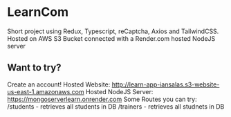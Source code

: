 # LearnCom
Short project using Redux, Typescript, reCaptcha, Axios and TailwindCSS. Hosted on AWS S3 Bucket connected with a Render.com hosted NodeJS server
## Want to try?
Create an account!
Hosted Website: http://learn-app-iansalas.s3-website-us-east-1.amazonaws.com
Hosted NodeJS Server: https://mongoserverlearn.onrender.com
Some Routes you can try:
/students - retrieves all students in DB
/trainers - retrieves all studnets in DB
